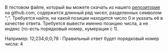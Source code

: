 В тестовом файле, который вы можете скачать из нашего [репозитория](https://github.com/semyon-dev/stepik-go/tree/master/work_with_files/task_sep_1) на github.com,
содержится длинный ряд чисел, разделенных символом ";". Требуется найти, на какой позиции
находится число 0 и указать её в качестве ответа. Требуется вывести именно позицию числа,
а не индекс (то-есть порядковый номер, нумерация с 1).

Например:  12;234;6;0;78 :
Правильный ответ будет порядковый номер числа: 4